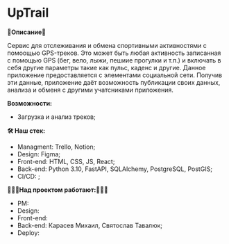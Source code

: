 # UpTrail
**👋Описание👋**

Сервис для отслеживания и обмена спортивными активностями с помоощью GPS-треков. Это может быть любая активность записанная с помощью GPS (бег, вело, лыжи, пешиие прогулки и т.п.) и включать в себя другие параметры такие как пульс, каденс и другие. Данное приложение предоставляется с элементами социальной сети.
Получив эти данные, приложение даёт возможность публикации своих данных, анализа и обменя с другими учатсниками приложения.

**Возможности:**

- Загрузка и анализ треков;

**🛠 Наш стек:**

- Managment: Trello, Notion;
- Design: Figma;
- Front-end: HTML, CSS, JS, React;
- Back-end: Python 3.10, FastAPI, SQLAlchemy, PostgreSQL, PostGIS;
- CI/CD: ;

**🦸‍♂️🦸Над проектом работают:🦸‍♂️🦸**

- PM:
- Design:
- Front-end: 
- Back-end: Карасев Михаил, Святослав Тавалюк;
- Deploy: 